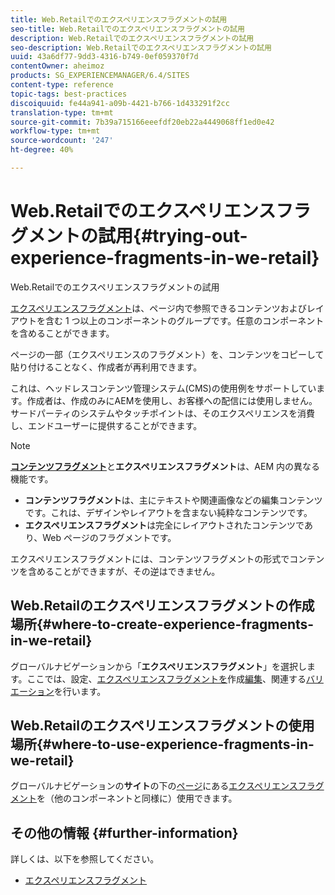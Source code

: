 ```yaml
---
title: Web.Retailでのエクスペリエンスフラグメントの試用
seo-title: Web.Retailでのエクスペリエンスフラグメントの試用
description: Web.Retailでのエクスペリエンスフラグメントの試用
seo-description: Web.Retailでのエクスペリエンスフラグメントの試用
uuid: 43a6df77-9dd3-4316-b749-0ef059370f7d
contentOwner: aheimoz
products: SG_EXPERIENCEMANAGER/6.4/SITES
content-type: reference
topic-tags: best-practices
discoiquuid: fe44a941-a09b-4421-b766-1d433291f2cc
translation-type: tm+mt
source-git-commit: 7b39a715166eeefdf20eb22a4449068ff1ed0e42
workflow-type: tm+mt
source-wordcount: '247'
ht-degree: 40%

---
```



# Web.Retailでのエクスペリエンスフラグメントの試用{#trying-out-experience-fragments-in-we-retail}

Web.Retailでのエクスペリエンスフラグメントの試用

[エクスペリエンスフラグメント](/help/sites-authoring/experience-fragments.md)は、ページ内で参照できるコンテンツおよびレイアウトを含む 1 つ以上のコンポーネントのグループです。任意のコンポーネントを含めることができます。

ページの一部（エクスペリエンスのフラグメント）を、コンテンツをコピーして貼り付けることなく、作成者が再利用できます。

これは、ヘッドレスコンテンツ管理システム(CMS)の使用例をサポートしています。作成者は、作成のみにAEMを使用し、お客様への配信には使用しません。 サードパーティのシステムやタッチポイントは、そのエクスペリエンスを消費し、エンドユーザーに提供することができます。

>[!NOTE]
>
>**[コンテンツフラグメント](/help/sites-developing/we-retail-content-fragments.md)**&#x200B;と&#x200B;**エクスペリエンスフラグメント**&#x200B;は、AEM 内の異なる機能です。
>
>* **コンテンツフラグメント**&#x200B;は、主にテキストや関連画像などの編集コンテンツです。これは、デザインやレイアウトを含まない純粋なコンテンツです。
>* **エクスペリエンスフラグメント**&#x200B;は完全にレイアウトされたコンテンツであり、Web ページのフラグメントです。

>
>
エクスペリエンスフラグメントには、コンテンツフラグメントの形式でコンテンツを含めることができますが、その逆はできません。

## Web.Retailのエクスペリエンスフラグメントの作成場所{#where-to-create-experience-fragments-in-we-retail}

グローバルナビゲーションから「**エクスペリエンスフラグメント**」を選択します。ここでは、設定、[エクスペリエンスフラグメントを](/help/sites-authoring/experience-fragments.md#creating-an-experience-fragment)作成[編集](/help/sites-authoring/experience-fragments.md#editing-your-experience-fragment)、関連する[バリエーション](/help/sites-authoring/experience-fragments.md#creating-an-experience-fragment-variation)を行います。

## Web.Retailのエクスペリエンスフラグメントの使用場所{#where-to-use-experience-fragments-in-we-retail}

グローバルナビゲーションの&#x200B;**サイト**&#x200B;の下の[ページ](/help/sites-authoring/editing-content.md)にある[エクスペリエンスフラグメント](/help/sites-authoring/experience-fragments.md#using-your-experience-fragment)を（他のコンポーネントと同様に）使用できます。

## その他の情報 {#further-information}

詳しくは、以下を参照してください。

* [エクスペリエンスフラグメント](/help/sites-authoring/experience-fragments.md)

